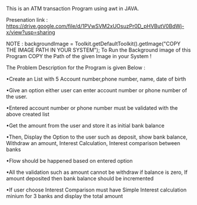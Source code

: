This is an ATM transaction Program using awt in JAVA.

Presenation link : https://drive.google.com/file/d/1PVwSVM2xUOsuzPr0D_pHVButV0BdWj-x/view?usp=sharing

NOTE :
backgroundImage = Toolkit.getDefaultToolkit().getImage("COPY THE IMAGE PATH IN YOUR SYSTEM");
To Run the Background image of this Program COPY the Path of the given Image in your System !




The Problem Description for the Program is given Below :


•Create an List with 5 Account number,phone number, name, date of birth

•Give an option either user can enter account number or phone number of the user.

•Entered account number or phone number must be validated with the above created list

•Get the amount from the user and store it as initial bank balance

•Then, Display the Option to the user such as deposit, show bank balance, Withdraw an amount, Interest Calculation, Interest comparison between banks

•Flow should be happened based on entered option

•All the validation such as amount cannot be withdraw if balance is zero, If amount deposited then bank balance should be incremented

•If user choose Interest Comparison must have Simple Interest calculation minium for 3 banks and display the total
amount
